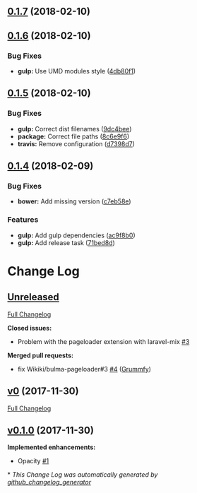 <a name="0.1.7"></a>
## [0.1.7](https://github.com/Wikiki/bulma-pageloader/compare/0.1.6...0.1.7) (2018-02-10)



<a name="0.1.6"></a>
## [0.1.6](https://github.com/Wikiki/bulma-pageloader/compare/0.1.5...0.1.6) (2018-02-10)


### Bug Fixes

* **gulp:** Use UMD modules style ([4db80f1](https://github.com/Wikiki/bulma-pageloader/commit/4db80f1))



<a name="0.1.5"></a>
## [0.1.5](https://github.com/Wikiki/bulma-pageloader/compare/0.1.4...0.1.5) (2018-02-10)


### Bug Fixes

* **gulp:** Correct dist filenames ([9dc4bee](https://github.com/Wikiki/bulma-pageloader/commit/9dc4bee))
* **package:** Correct file paths ([8c6e9f6](https://github.com/Wikiki/bulma-pageloader/commit/8c6e9f6))
* **travis:** Remove configuration ([d7398d7](https://github.com/Wikiki/bulma-pageloader/commit/d7398d7))



<a name="0.1.4"></a>
## [0.1.4](https://github.com/Wikiki/bulma-pageloader/compare/v0.1.0...v0.1.4) (2018-02-09)


### Bug Fixes

* **bower:** Add missing version ([c7eb58e](https://github.com/Wikiki/bulma-pageloader/commit/c7eb58e))


### Features

* **gulp:** Add gulp dependencies ([ac9f8b0](https://github.com/Wikiki/bulma-pageloader/commit/ac9f8b0))
* **gulp:** Add release task ([71bed8d](https://github.com/Wikiki/bulma-pageloader/commit/71bed8d))



# Change Log

## [Unreleased](https://github.com/wikiki/bulma-pageloader/tree/HEAD)

[Full Changelog](https://github.com/wikiki/bulma-pageloader/compare/v0...HEAD)

**Closed issues:**

- Problem with the pageloader extension with laravel-mix [\#3](https://github.com/Wikiki/bulma-pageloader/issues/3)

**Merged pull requests:**

- fix Wikiki/bulma-pageloader\#3 [\#4](https://github.com/Wikiki/bulma-pageloader/pull/4) ([Grummfy](https://github.com/Grummfy))

## [v0](https://github.com/wikiki/bulma-pageloader/tree/v0) (2017-11-30)
[Full Changelog](https://github.com/wikiki/bulma-pageloader/compare/v0.1.0...v0)

## [v0.1.0](https://github.com/wikiki/bulma-pageloader/tree/v0.1.0) (2017-11-30)
**Implemented enhancements:**

- Opacity [\#1](https://github.com/Wikiki/bulma-pageloader/issues/1)



\* *This Change Log was automatically generated by [github_changelog_generator](https://github.com/skywinder/Github-Changelog-Generator)*